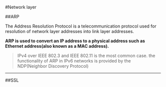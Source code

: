 

#Network layer

##ARP

The Address Resolution Protocol is a telecommunication protocol used for resolution of network layer addresses into link layer addresses.

**ARP is used to convert an IP address to a physical address such as Ethernet address(also known as a MAC address).** 

> IPv4 over IEEE 802.3 and IEEE 802.11 is the most common case.
> the functionality of ARP in IPv6 networks is provided by the NDP(Neighbor Discovery Protocol)

----

##SSL
